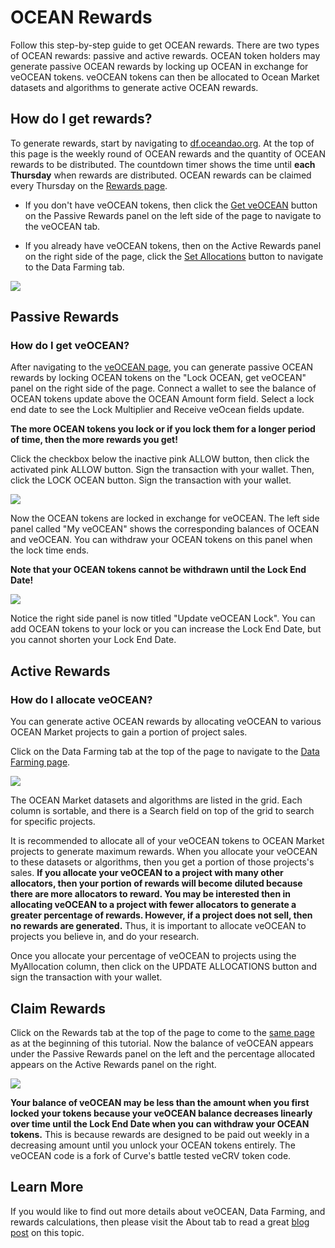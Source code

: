 # OCEAN Rewards

Follow this step-by-step guide to get OCEAN rewards. There are two types of OCEAN rewards: passive and active rewards. OCEAN token holders may generate passive OCEAN rewards by locking up OCEAN in exchange for veOCEAN tokens. veOCEAN tokens can then be allocated to Ocean Market datasets and algorithms to generate active OCEAN rewards.

## How do I get rewards?

To generate rewards, start by navigating to [df.oceandao.org](https://df.oceandao.org). At the top of this page is the weekly round of OCEAN rewards and the quantity of OCEAN rewards to be distributed. The countdown timer shows the time until **each Thursday** when rewards are distributed. OCEAN rewards can be claimed every Thursday on the [Rewards page](https://df.oceandao.org/rewards).

- If you don't have veOCEAN tokens, then click the [Get veOCEAN](https://df.oceandao.org/veocean) button on the Passive Rewards panel on the left side of the page to navigate to the veOCEAN tab.

- If you already have veOCEAN tokens, then on the Active Rewards panel on the right side of the page, click the [Set Allocations](https://df.oceandao.org/data) button to navigate to the Data Farming tab.

![](.images/veOCEAN-DF-Homepage.png)

## Passive Rewards

### How do I get veOCEAN?

After navigating to the [veOCEAN page](https://df.oceandao.org/veocean), you can generate passive OCEAN rewards by locking OCEAN tokens on the "Lock OCEAN, get veOCEAN" panel on the right side of the page. Connect a wallet to see the balance of OCEAN tokens update above the OCEAN Amount form field. Select a lock end date to see the Lock Multiplier and Receive veOcean fields update.

**The more OCEAN tokens you lock or if you lock them for a longer period of time, then the more rewards you get!**

Click the checkbox below the inactive pink ALLOW button, then click the activated pink ALLOW button. Sign the transaction with your wallet. Then, click the LOCK OCEAN button. Sign the transaction with your wallet.


![](.images/veOCEAN-Before-Lock.png)


Now the OCEAN tokens are locked in exchange for veOCEAN. The left side panel called "My veOCEAN" shows the corresponding balances of OCEAN and veOCEAN. You can withdraw your OCEAN tokens on this panel when the lock time ends.

**Note that your OCEAN tokens cannot be withdrawn until the Lock End Date!**

![](.images/veOCEAN-After-Lock.png)

Notice the right side panel is now titled "Update veOCEAN Lock". You can add OCEAN tokens to your lock or you can increase the Lock End Date, but you cannot shorten your Lock End Date.

## Active Rewards

### How do I allocate veOCEAN?

You can generate active OCEAN rewards by allocating veOCEAN to various OCEAN Market projects to gain a portion of project sales.

Click on the Data Farming tab at the top of the page to navigate to the [Data Farming page](https://df.oceandao.org/data).

![](.images/DF-Grid.png)

The OCEAN Market datasets and algorithms are listed in the grid. Each column is sortable, and there is a Search field on top of the grid to search for specific projects.

It is recommended to allocate all of your veOCEAN tokens to OCEAN Market projects to generate maximum rewards. When you allocate your veOCEAN to these datasets or algorithms, then you get a portion of those projects's sales. **If you allocate your veOCEAN to a project with many other allocators, then your portion of rewards will become diluted because there are more allocators to reward. You may be interested then in allocating veOCEAN to a project with fewer allocators to generate a greater percentage of rewards. However, if a project does not sell, then no rewards are generated.** Thus, it is important to allocate veOCEAN to projects you believe in, and do your research.

Once you allocate your percentage of veOCEAN to projects using the MyAllocation column, then click on the UPDATE ALLOCATIONS button and sign the transaction with your wallet.

## Claim Rewards

Click on the Rewards tab at the top of the page to come to the [same page](https://test-df.oceandao.org/rewards) as at the beginning of this tutorial. Now the balance of veOCEAN appears under the Passive Rewards panel on the left and the percentage allocated appears on the Active Rewards panel on the right.

![](.images/Rewards-Page.png)

**Your balance of veOCEAN may be less than the amount when you first locked your tokens because your veOCEAN balance decreases linearly over time until the Lock End Date when you can withdraw your OCEAN tokens.** This is because rewards are designed to be paid out weekly in a decreasing amount until you unlock your OCEAN tokens entirely. The veOCEAN code is a fork of Curve's battle tested veCRV token code.

## Learn More
If you would like to find out more details about veOCEAN, Data Farming, and rewards calculations, then please visit the About tab to read a great [blog post](https://blog.oceanprotocol.com/veocean-is-launching-data-farming-is-resuming-abed779211e3) on this topic.
